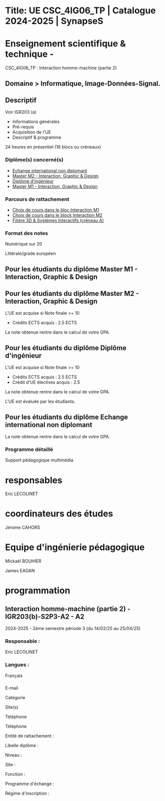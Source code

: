 # Title: UE CSC_4IG06_TP | Catalogue 2024-2025 | SynapseS

#  [ ](/catalogue/2024-2025) Enseignement scientifique & technique \-
CSC_4IG06_TP : Interaction homme-machine (partie 2)

## Domaine > Informatique, Image-Données-Signal.

## Descriptif

Voir IGR203 (a)

  * Informations générales
  * Pré-requis
  * Acquisition de l'UE
  * Descriptif & programme

24 heures en présentiel (16 blocs ou créneaux)

### Diplôme(s) concerné(s)

  * [Echange international non diplomant](/catalogue/2024-2025/diplome/1/PEI-echange-international-non-diplomant)
  * [Master M2 - Interaction, Graphic & Design](/catalogue/2024-2025/diplome/26/M2IGD-master-m2-interaction-graphic-design)
  * [Diplôme d'ingénieur](/catalogue/2024-2025/diplome/4/ING-diplome-d-ingenieur)
  * [Master M1 - Interaction, Graphic & Design](/catalogue/2024-2025/diplome/2489/M1IGD-master-m1-interaction-graphic-design)

### Parcours de rattachement

  * [Choix de cours dans le bloc Interaction M1](/catalogue/2024-2025/parcours/4632/CHOIX-DE-COURS-INTERACTION-M1-choix-de-cours-dans-le-bloc-interaction-m1)
  * [Choix de cours dans le block Interaction M2](/catalogue/2024-2025/parcours/4640/CHOIX-DE-COURS-INTERACTION-M2-choix-de-cours-dans-le-block-interaction-m2)
  * [Filière 3D & Systèmes Interactifs (créneau A)](/catalogue/2024-2025/parcours/1375/IGR-filiere-3d-systemes-interactifs-creneau-a)

### Format des notes

Numérique sur 20

Littérale/grade européen

## Pour les étudiants du diplôme Master M1 - Interaction, Graphic & Design

## Pour les étudiants du diplôme Master M2 - Interaction, Graphic & Design

L'UE est acquise si Note finale >= 10

  * Crédits ECTS acquis : 2.5 ECTS

La note obtenue rentre dans le calcul de votre GPA.

## Pour les étudiants du diplôme Diplôme d'ingénieur

L'UE est acquise si Note finale >= 10

  * Crédits ECTS acquis : 2.5 ECTS
  * Crédit d'UE électives acquis : 2.5

La note obtenue rentre dans le calcul de votre GPA.

L'UE est évaluée par les étudiants.

## Pour les étudiants du diplôme Echange international non diplomant

La note obtenue rentre dans le calcul de votre GPA.

### Programme détaillé

Support pédagogique multimédia

# responsables

Eric LECOLINET

# coordinateurs des études

Jérome CAHORS

# Equipe d'ingénierie pédagogique

Mickaël BOUHIER

James EAGAN

# programmation

## Interaction homme-machine (partie 2) - IGR203(b)-S2P3-A2 - A2

2024-2025 - 2ème semestre période 3 (du 14/02/25 au 25/04/25)

### Responsable :

Eric LECOLINET

### Langues :

Français

###

E-mail

Catégorie

Site(s)

Téléphone

Téléphone

Entité de rattachement :

Libelle diplôme :

Niveau :

Site :

Fonction :

Programme d'échange :

Régime d'inscription :

